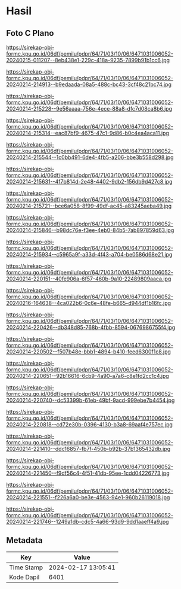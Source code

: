 # Hasil

## Foto C Plano

https://sirekap-obj-formc.kpu.go.id/06df/pemilu/pdpr/64/71/03/10/06/6471031006052-20240215-011207--8eb438e1-229c-418a-9235-7899b91b1cc6.jpg

https://sirekap-obj-formc.kpu.go.id/06df/pemilu/pdpr/64/71/03/10/06/6471031006052-20240214-214913--b9edaada-08a5-488c-bc43-3cf48c21bc74.jpg

https://sirekap-obj-formc.kpu.go.id/06df/pemilu/pdpr/64/71/03/10/06/6471031006052-20240214-215228--9e56aaaa-756e-4ece-88a8-dfc7d08ca8b6.jpg

https://sirekap-obj-formc.kpu.go.id/06df/pemilu/pdpr/64/71/03/10/06/6471031006052-20240214-215314--eac87bf9-4675-47c1-9d86-b0c4ea4aca11.jpg

https://sirekap-obj-formc.kpu.go.id/06df/pemilu/pdpr/64/71/03/10/06/6471031006052-20240214-215544--1c0bb491-6de4-4fb5-a206-bbe3b558d298.jpg

https://sirekap-obj-formc.kpu.go.id/06df/pemilu/pdpr/64/71/03/10/06/6471031006052-20240214-215631--4f7b814d-2e48-4402-9db2-156db9d427c8.jpg

https://sirekap-obj-formc.kpu.go.id/06df/pemilu/pdpr/64/71/03/10/06/6471031006052-20240214-215721--bce6a058-8f99-49df-ac45-a83245aeba49.jpg

https://sirekap-obj-formc.kpu.go.id/06df/pemilu/pdpr/64/71/03/10/06/6471031006052-20240214-215846--b98dc76e-f3ee-4eb0-84b5-7ab897859d63.jpg

https://sirekap-obj-formc.kpu.go.id/06df/pemilu/pdpr/64/71/03/10/06/6471031006052-20240214-215934--c5965a9f-a33d-4f43-a704-be0586d68e21.jpg

https://sirekap-obj-formc.kpu.go.id/06df/pemilu/pdpr/64/71/03/10/06/6471031006052-20240214-220151--40fe906a-6f57-460b-9a10-22489809aaca.jpg

https://sirekap-obj-formc.kpu.go.id/06df/pemilu/pdpr/64/71/03/10/06/6471031006052-20240216-164638--4ca022b6-0c6e-48fe-b665-d944df1b16fc.jpg

https://sirekap-obj-formc.kpu.go.id/06df/pemilu/pdpr/64/71/03/10/06/6471031006052-20240214-220426--db348d85-768b-4fbb-8594-0676986755f4.jpg

https://sirekap-obj-formc.kpu.go.id/06df/pemilu/pdpr/64/71/03/10/06/6471031006052-20240214-220502--f507b48e-bbb1-4894-b410-feed6300f1c8.jpg

https://sirekap-obj-formc.kpu.go.id/06df/pemilu/pdpr/64/71/03/10/06/6471031006052-20240214-220651--92b16616-6cb9-4a90-a7a6-c8e1fd2cc1c4.jpg

https://sirekap-obj-formc.kpu.go.id/06df/pemilu/pdpr/64/71/03/10/06/6471031006052-20240214-220740--dc53399b-61eb-49bf-9acd-999ebe7b4454.jpg

https://sirekap-obj-formc.kpu.go.id/06df/pemilu/pdpr/64/71/03/10/06/6471031006052-20240214-220818--cd72e30b-0396-4130-b3a8-69aaf4e757ec.jpg

https://sirekap-obj-formc.kpu.go.id/06df/pemilu/pdpr/64/71/03/10/06/6471031006052-20240214-221410--ddc16857-fb7f-450b-b92b-37b1365432db.jpg

https://sirekap-obj-formc.kpu.go.id/06df/pemilu/pdpr/64/71/03/10/06/6471031006052-20240214-221450--f9df56c4-4f51-41db-95ee-1cdd04226773.jpg

https://sirekap-obj-formc.kpu.go.id/06df/pemilu/pdpr/64/71/03/10/06/6471031006052-20240214-221551--f226a6a0-be3e-4563-94e1-960b26119018.jpg

https://sirekap-obj-formc.kpu.go.id/06df/pemilu/pdpr/64/71/03/10/06/6471031006052-20240214-221746--1249a1db-cdc5-4a66-93d9-9dd1aaeff4a9.jpg


## Metadata

| Key        | Value               |
| ---------- | ------------------- |
| Time Stamp | 2024-02-17 13:05:41 |
| Kode Dapil | 6401                |



